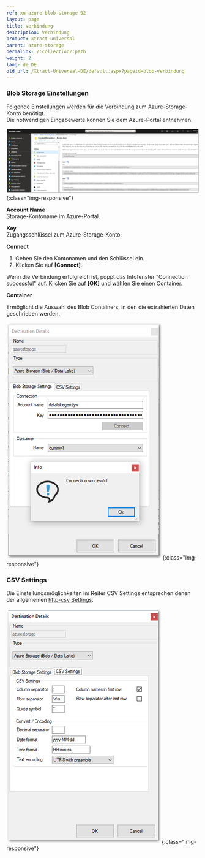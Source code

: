 ```yaml
---
ref: xu-azure-blob-storage-02
layout: page
title: Verbindung
description: Verbindung
product: xtract-universal
parent: azure-storage
permalink: /:collection/:path
weight: 2
lang: de_DE
old_url: /Xtract-Universal-DE/default.aspx?pageid=blob-verbindung
---
```




### Blob Storage Einstellungen

Folgende Einstellungen werden für die Verbindung zum Azure-Storage-Konto benötigt.  
Die notwendigen Eingabewerte können Sie dem Azure-Portal entnehmen.

![azure-blob-access-keys](/img/content/azure-blob-access-keys.png){:class="img-responsive"}

**Account Name**<br>
Storage-Kontoname im Azure-Portal.

**Key**<br>
Zugangsschlüssel zum Azure-Storage-Konto.  

**Connect**<br>
1. Geben Sie den Kontonamen und den Schlüssel ein.
2. Klicken Sie auf **[Connect]**.

Wenn die Verbindung erfolgreich ist, poppt das Infofenster "Connection successful" auf. Klicken Sie auf **[OK]** und 
wählen Sie einen Container.

**Container**<br>

Ermöglicht die Auswahl des Blob Containers, in den die extrahierten Daten geschrieben werden.

![xu-azure-blob-con-01](/img/content/xu-azure-blob-con-01_.png){:class="img-responsive"}

### CSV Settings

Die Einstellungsmöglichkeiten im Reiter CSV Settings entsprechen denen der allgemeinen [http-csv Settings](../csv-via-http).

![azure_blob_destination_settings_csv_settings](/img/content/xu-azure-blob-con-04.png){:class="img-responsive"}

 
